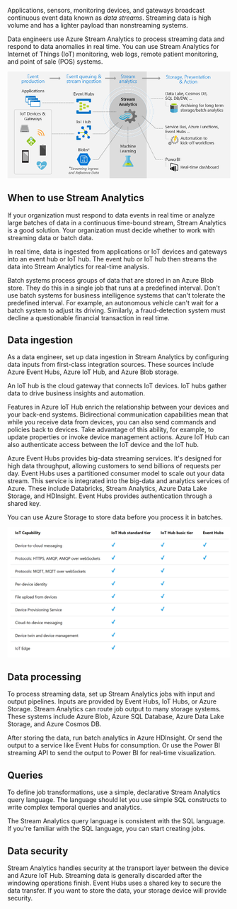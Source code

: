 Applications, sensors, monitoring devices, and gateways broadcast continuous event data known as *data streams*. Streaming data is high volume and has a lighter payload than nonstreaming systems. 

Data engineers use Azure Stream Analytics to process streaming data and respond to data anomalies in real time. You can use Stream Analytics for Internet of Things (IoT) monitoring, web logs, remote patient monitoring, and point of sale (POS) systems.

![Diagram showing how to apply Stream Analytics in a system](../media/8-streaming-analytics-framework.png)

## When to use Stream Analytics

If your organization must respond to data events in real time or analyze large batches of data in a continuous time-bound stream, Stream Analytics is a good solution. Your organization must decide whether to work with streaming data or batch data.

In real time, data is ingested from applications or IoT devices and gateways into an event hub or IoT hub. The event hub or IoT hub then streams the data into Stream Analytics for real-time analysis.

Batch systems process groups of data that are stored in an Azure Blob store. They do this in a single job that runs at a predefined interval. Don't use batch systems for business intelligence systems that can't tolerate the predefined interval. For example, an autonomous vehicle can't wait for a batch system to adjust its driving. Similarly, a fraud-detection system must decline a questionable financial transaction in real time.

## Data ingestion

As a data engineer, set up data ingestion in Stream Analytics by configuring data inputs from first-class integration sources. These sources include Azure Event Hubs, Azure IoT Hub, and Azure Blob storage.

An IoT hub is the cloud gateway that connects IoT devices. IoT hubs gather data to drive business insights and automation. 

Features in Azure IoT Hub enrich the relationship between your devices and your back-end systems. Bidirectional communication capabilities mean that while you receive data from devices, you can also send commands and policies back to devices. Take advantage of this ability, for example, to update properties or invoke device management actions. Azure IoT Hub can also authenticate access between the IoT device and the IoT hub.

Azure Event Hubs provides big-data streaming services. It's designed for high data throughput, allowing customers to send billions of requests per day. Event Hubs uses a partitioned consumer model to scale out your data stream. This service is integrated into the big-data and analytics services of Azure. These include Databricks, Stream Analytics, Azure Data Lake Storage, and HDInsight. Event Hubs provides authentication through a shared key.

You can use Azure Storage to store data before you process it in batches.

![Table comparing streaming IoT capabilities](../media/8-streaming-comparison.png)

## Data processing

To process streaming data, set up Stream Analytics jobs with input and output pipelines. Inputs are provided by Event Hubs, IoT Hubs, or Azure Storage. Stream Analytics can route job output to many storage systems. These systems include Azure Blob, Azure SQL Database, Azure Data Lake Storage, and Azure Cosmos DB.

After storing the data, run batch analytics in Azure HDInsight. Or send the output to a service like Event Hubs for consumption. Or use the Power BI streaming API to send the output to Power BI for real-time visualization.

## Queries

To define job transformations, use a simple, declarative Stream Analytics query language. The language should let you use simple SQL constructs to write complex temporal queries and analytics.

The Stream Analytics query language is consistent with the SQL language. If you're familiar with the SQL language, you can start creating jobs.

## Data security

Stream Analytics handles security at the transport layer between the device and Azure IoT Hub. Streaming data is generally discarded after the windowing operations finish. Event Hubs uses a shared key to secure the data transfer. If you want to store the data, your storage device will provide security.